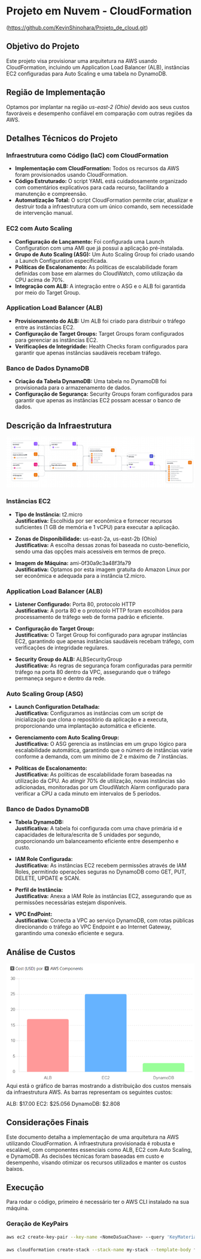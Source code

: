 # Projeto em Nuvem - CloudFormation

(https://github.com/KevinShinohara/Projeto_de_cloud.git)

## Objetivo do Projeto
Este projeto visa provisionar uma arquitetura na AWS usando CloudFormation, incluindo um Application Load Balancer (ALB), instâncias EC2 configuradas para Auto Scaling e uma tabela no DynamoDB.

## Região de Implementação
Optamos por implantar na região *us-east-2 (Ohio)* devido aos seus custos favoráveis e desempenho confiável em comparação com outras regiões da AWS.

## Detalhes Técnicos do Projeto

### Infraestrutura como Código (IaC) com CloudFormation
- **Implementação com CloudFormation:** Todos os recursos da AWS foram provisionados usando CloudFormation.
- **Código Estruturado:** O script YAML está cuidadosamente organizado com comentários explicativos para cada recurso, facilitando a manutenção e compreensão.
- **Automatização Total:** O script CloudFormation permite criar, atualizar e destruir toda a infraestrutura com um único comando, sem necessidade de intervenção manual.

### EC2 com Auto Scaling
- **Configuração de Lançamento:** Foi configurada uma Launch Configuration com uma AMI que já possui a aplicação pré-instalada.
- **Grupo de Auto Scaling (ASG):** Um Auto Scaling Group foi criado usando a Launch Configuration especificada.
- **Políticas de Escalonamento:** As políticas de escalabilidade foram definidas com base em alarmes do CloudWatch, como utilização da CPU acima de 70%.
- **Integração com ALB:** A integração entre o ASG e o ALB foi garantida por meio do Target Group.

### Application Load Balancer (ALB)
- **Provisionamento do ALB:** Um ALB foi criado para distribuir o tráfego entre as instâncias EC2.
- **Configuração de Target Groups:** Target Groups foram configurados para gerenciar as instâncias EC2.
- **Verificações de Integridade:** Health Checks foram configurados para garantir que apenas instâncias saudáveis recebam tráfego.

### Banco de Dados DynamoDB
- **Criação da Tabela DynamoDB:** Uma tabela no DynamoDB foi provisionada para o armazenamento de dados.
- **Configuração de Segurança:** Security Groups foram configurados para garantir que apenas as instâncias EC2 possam acessar o banco de dados.

## Descrição da Infraestrutura
![alt text](arquitetura.png)
### Instâncias EC2
- **Tipo de Instância:** t2.micro  
  **Justificativa:** Escolhida por ser econômica e fornecer recursos suficientes (1 GB de memória e 1 vCPU) para executar a aplicação.

- **Zonas de Disponibilidade:** us-east-2a, us-east-2b (Ohio)  
  **Justificativa:** A escolha dessas zonas foi baseada no custo-benefício, sendo uma das opções mais acessíveis em termos de preço.

- **Imagem de Máquina:** ami-0f30a9c3a48f3fa79  
  **Justificativa:** Optamos por esta imagem gratuita do Amazon Linux por ser econômica e adequada para a instância t2.micro.

### Application Load Balancer (ALB)
- **Listener Configurado:** Porta 80, protocolo HTTP  
  **Justificativa:** A porta 80 e o protocolo HTTP foram escolhidos para processamento de tráfego web de forma padrão e eficiente.

- **Configuração do Target Group:**  
  **Justificativa:** O Target Group foi configurado para agrupar instâncias EC2, garantindo que apenas instâncias saudáveis recebam tráfego, com verificações de integridade regulares.

- **Security Group do ALB:** ALBSecurityGroup  
  **Justificativa:** As regras de segurança foram configuradas para permitir tráfego na porta 80 dentro da VPC, assegurando que o tráfego permaneça seguro e dentro da rede.

### Auto Scaling Group (ASG)
- **Launch Configuration Detalhada:**  
  **Justificativa:** Configuramos as instâncias com um script de inicialização que clona o repositório da aplicação e a executa, proporcionando uma implantação automática e eficiente.

- **Gerenciamento com Auto Scaling Group:**  
  **Justificativa:** O ASG gerencia as instâncias em um grupo lógico para escalabilidade automática, garantindo que o número de instâncias varie conforme a demanda, com um mínimo de 2 e máximo de 7 instâncias.

- **Políticas de Escalonamento:**  
  **Justificativa:** As políticas de escalabilidade foram baseadas na utilização da CPU. Ao atingir 70% de utilização, novas instâncias são adicionadas, monitoradas por um CloudWatch Alarm configurado para verificar a CPU a cada minuto em intervalos de 5 períodos.

### Banco de Dados DynamoDB
- **Tabela DynamoDB:**  
  **Justificativa:** A tabela foi configurada com uma chave primária id e capacidades de leitura/escrita de 5 unidades por segundo, proporcionando um balanceamento eficiente entre desempenho e custo.

- **IAM Role Configurada:**  
  **Justificativa:** As instâncias EC2 recebem permissões através de IAM Roles, permitindo operações seguras no DynamoDB como GET, PUT, DELETE, UPDATE e SCAN.

- **Perfil de Instância:**  
  **Justificativa:** Anexa a IAM Role às instâncias EC2, assegurando que as permissões necessárias estejam disponíveis.

- **VPC EndPoint:**  
  **Justificativa:** Conecta a VPC ao serviço DynamoDB, com rotas públicas direcionando o tráfego ao VPC Endpoint e ao Internet Gateway, garantindo uma conexão eficiente e segura.

## Análise de Custos
![alt text](image.png)
Aqui está o gráfico de barras mostrando a distribuição dos custos mensais da infraestrutura AWS. As barras representam os seguintes custos:

ALB: $17.00
EC2: $25.056
DynamoDB: $2.808



## Considerações Finais
Este documento detalha a implementação de uma arquitetura na AWS utilizando CloudFormation. A infraestrutura provisionada é robusta e escalável, com componentes essenciais como ALB, EC2 com Auto Scaling, e DynamoDB. As decisões técnicas foram baseadas em custo e desempenho, visando otimizar os recursos utilizados e manter os custos baixos.

## Execução
Para rodar o código, primeiro é necessário ter o AWS CLI instalado na sua máquina.

### Geração de KeyPairs
```bash
aws ec2 create-key-pair --key-name <NomeDaSuaChave> --query 'KeyMaterial' --output text > <NomeDaSuaChave>.pem

aws cloudformation create-stack --stack-name my-stack --template-body file://configure.yaml --parameters ParameterKey=KeyName,ParameterValue=<Nome da chave Criada> --capabilities CAPABILITY_IAM

